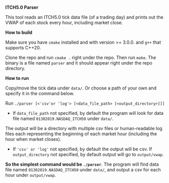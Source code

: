 **ITCH5.0 Parser**

This tool reads an ITCH5.0 tick data file (of a trading day) and prints out the VWAP of each stock every hour, including market close.

**How to build**

Make sure you have `cmake` installed and with version >= 3.0.0. and `g++` that supports C++20. 

Clone the repo and run `cmake .` right under the repo. Then run `make`. The binary is a file named `parser` and it should appear right under the repo directory.

**How to run**

Copy/move the tick data under `data/`. Or choose a path of your own and specify it in the command below.

Run `./parser [<'csv'or 'log'> [<data_file_path> [<output_directory>]]]`

- If `data_file_path` not specified, by default the program will look for data file named `01302019.NASDAQ_ITCH50` under `data/`.

The output will be a directory with multiple csv files or human-readable log files each representing the beginning of each market hour (including the hour when market closes). 

- If `'csv' or 'log'` not specified, by default the output will be csv. If `output_directory` not specified, by default output will go to `output/vwap`.

**So the simplest command would be `./parser`**. 
The program will find data file named `01302019.NASDAQ_ITCH50` under `data/`, and output a csv for each hour under `output/vwap`.
